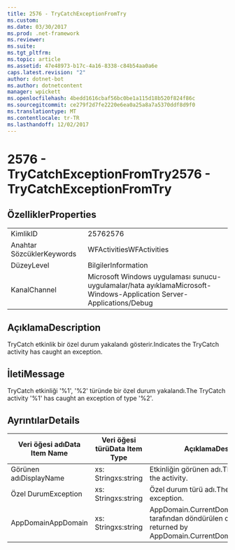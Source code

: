 ```yaml
---
title: 2576 - TryCatchExceptionFromTry
ms.custom: 
ms.date: 03/30/2017
ms.prod: .net-framework
ms.reviewer: 
ms.suite: 
ms.tgt_pltfrm: 
ms.topic: article
ms.assetid: 47e48973-b17c-4a16-8338-c84b54aa0a6e
caps.latest.revision: "2"
author: dotnet-bot
ms.author: dotnetcontent
manager: wpickett
ms.openlocfilehash: 4bedd1616cbaf56bc0be1a115d18b520f824f86c
ms.sourcegitcommit: ce279f2d7fe2220e6ea0a25a8a7a5370ddf8d9f0
ms.translationtype: MT
ms.contentlocale: tr-TR
ms.lasthandoff: 12/02/2017
---
```

# <a name="2576---trycatchexceptionfromtry"></a><span data-ttu-id="ce5d4-102">2576 - TryCatchExceptionFromTry</span><span class="sxs-lookup"><span data-stu-id="ce5d4-102">2576 - TryCatchExceptionFromTry</span></span>
## <a name="properties"></a><span data-ttu-id="ce5d4-103">Özellikler</span><span class="sxs-lookup"><span data-stu-id="ce5d4-103">Properties</span></span>  
  
|||  
|-|-|  
|<span data-ttu-id="ce5d4-104">Kimlik</span><span class="sxs-lookup"><span data-stu-id="ce5d4-104">ID</span></span>|<span data-ttu-id="ce5d4-105">2576</span><span class="sxs-lookup"><span data-stu-id="ce5d4-105">2576</span></span>|  
|<span data-ttu-id="ce5d4-106">Anahtar Sözcükler</span><span class="sxs-lookup"><span data-stu-id="ce5d4-106">Keywords</span></span>|<span data-ttu-id="ce5d4-107">WFActivities</span><span class="sxs-lookup"><span data-stu-id="ce5d4-107">WFActivities</span></span>|  
|<span data-ttu-id="ce5d4-108">Düzey</span><span class="sxs-lookup"><span data-stu-id="ce5d4-108">Level</span></span>|<span data-ttu-id="ce5d4-109">Bilgiler</span><span class="sxs-lookup"><span data-stu-id="ce5d4-109">Information</span></span>|  
|<span data-ttu-id="ce5d4-110">Kanal</span><span class="sxs-lookup"><span data-stu-id="ce5d4-110">Channel</span></span>|<span data-ttu-id="ce5d4-111">Microsoft Windows uygulaması sunucu-uygulamalar/hata ayıklama</span><span class="sxs-lookup"><span data-stu-id="ce5d4-111">Microsoft-Windows-Application Server-Applications/Debug</span></span>|  
  
## <a name="description"></a><span data-ttu-id="ce5d4-112">Açıklama</span><span class="sxs-lookup"><span data-stu-id="ce5d4-112">Description</span></span>  
 <span data-ttu-id="ce5d4-113">TryCatch etkinlik bir özel durum yakalandı gösterir.</span><span class="sxs-lookup"><span data-stu-id="ce5d4-113">Indicates the TryCatch activity has caught an exception.</span></span>  
  
## <a name="message"></a><span data-ttu-id="ce5d4-114">İleti</span><span class="sxs-lookup"><span data-stu-id="ce5d4-114">Message</span></span>  
 <span data-ttu-id="ce5d4-115">TryCatch etkinliği '%1', '%2' türünde bir özel durum yakalandı.</span><span class="sxs-lookup"><span data-stu-id="ce5d4-115">The TryCatch activity '%1' has caught an exception of type '%2'.</span></span>  
  
## <a name="details"></a><span data-ttu-id="ce5d4-116">Ayrıntılar</span><span class="sxs-lookup"><span data-stu-id="ce5d4-116">Details</span></span>  
  
|<span data-ttu-id="ce5d4-117">Veri öğesi adı</span><span class="sxs-lookup"><span data-stu-id="ce5d4-117">Data Item Name</span></span>|<span data-ttu-id="ce5d4-118">Veri öğesi türü</span><span class="sxs-lookup"><span data-stu-id="ce5d4-118">Data Item Type</span></span>|<span data-ttu-id="ce5d4-119">Açıklama</span><span class="sxs-lookup"><span data-stu-id="ce5d4-119">Description</span></span>|  
|--------------------|--------------------|-----------------|  
|<span data-ttu-id="ce5d4-120">Görünen adı</span><span class="sxs-lookup"><span data-stu-id="ce5d4-120">DisplayName</span></span>|<span data-ttu-id="ce5d4-121">xs: String</span><span class="sxs-lookup"><span data-stu-id="ce5d4-121">xs:string</span></span>|<span data-ttu-id="ce5d4-122">Etkinliğin görünen adı.</span><span class="sxs-lookup"><span data-stu-id="ce5d4-122">The display name of the activity.</span></span>|  
|<span data-ttu-id="ce5d4-123">Özel Durum</span><span class="sxs-lookup"><span data-stu-id="ce5d4-123">Exception</span></span>|<span data-ttu-id="ce5d4-124">xs: String</span><span class="sxs-lookup"><span data-stu-id="ce5d4-124">xs:string</span></span>|<span data-ttu-id="ce5d4-125">Özel durum türü adı.</span><span class="sxs-lookup"><span data-stu-id="ce5d4-125">The type name of the exception.</span></span>|  
|<span data-ttu-id="ce5d4-126">AppDomain</span><span class="sxs-lookup"><span data-stu-id="ce5d4-126">AppDomain</span></span>|<span data-ttu-id="ce5d4-127">xs: String</span><span class="sxs-lookup"><span data-stu-id="ce5d4-127">xs:string</span></span>|<span data-ttu-id="ce5d4-128">AppDomain.CurrentDomain.FriendlyName tarafından döndürülen dize.</span><span class="sxs-lookup"><span data-stu-id="ce5d4-128">The string returned by AppDomain.CurrentDomain.FriendlyName.</span></span>|
